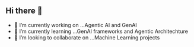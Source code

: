 ## Hi there 👋

- 🔭 I’m currently working on ...Agentic AI and GenAI
- 🌱 I’m currently learning ...GenAI frameworks and Agentic Architechture
- 👯 I’m looking to collaborate on ...Machine Learning projects
